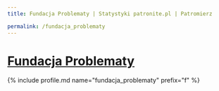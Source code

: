 ```yaml
---
title: Fundacja Problematy | Statystyki patronite.pl | Patromierz

permalink: /fundacja_problematy
---
```


# [Fundacja Problematy](https://patronite.pl/fundacja_problematy)

{% include profile.md name="fundacja_problematy" prefix="f" %}
